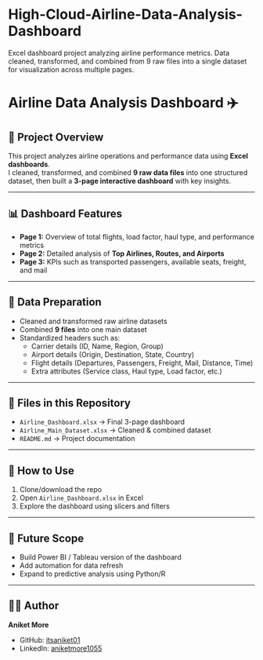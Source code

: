 # High-Cloud-Airline-Data-Analysis-Dashboard
Excel dashboard project analyzing airline performance metrics. Data cleaned, transformed, and combined from 9 raw files into a single dataset for visualization across multiple pages.

# Airline Data Analysis Dashboard ✈️

## 📌 Project Overview
This project analyzes airline operations and performance data using **Excel dashboards**.  
I cleaned, transformed, and combined **9 raw data files** into one structured dataset, then built a **3-page interactive dashboard** with key insights.

---

## 📊 Dashboard Features
- **Page 1:** Overview of total flights, load factor, haul type, and performance metrics  
- **Page 2:** Detailed analysis of **Top Airlines, Routes, and Airports**  
- **Page 3:** KPIs such as transported passengers, available seats, freight, and mail  

---

## 🔧 Data Preparation
- Cleaned and transformed raw airline datasets  
- Combined **9 files** into one main dataset  
- Standardized headers such as:
  - Carrier details (ID, Name, Region, Group)  
  - Airport details (Origin, Destination, State, Country)  
  - Flight details (Departures, Passengers, Freight, Mail, Distance, Time)  
  - Extra attributes (Service class, Haul type, Load factor, etc.)

---

## 📂 Files in this Repository
- `Airline_Dashboard.xlsx` → Final 3-page dashboard  
- `Airline_Main_Dataset.xlsx` → Cleaned & combined dataset  
- `README.md` → Project documentation  

---

## 🚀 How to Use
1. Clone/download the repo  
2. Open `Airline_Dashboard.xlsx` in Excel  
3. Explore the dashboard using slicers and filters  

---

## 🔮 Future Scope
- Build Power BI / Tableau version of the dashboard  
- Add automation for data refresh  
- Expand to predictive analysis using Python/R  

---

## 🧑‍💻 Author
**Aniket More**  
- GitHub: [itsaniket01](https://github.com/itsaniket01)  
- LinkedIn: [aniketmore1055](https://linkedin.com/in/aniketmore1055)  
